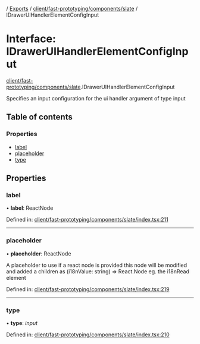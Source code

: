 [](../README.md) / [Exports](../modules.md) / [client/fast-prototyping/components/slate](../modules/client_fast_prototyping_components_slate.md) / IDrawerUIHandlerElementConfigInput

# Interface: IDrawerUIHandlerElementConfigInput

[client/fast-prototyping/components/slate](../modules/client_fast_prototyping_components_slate.md).IDrawerUIHandlerElementConfigInput

Specifies an input configuration for the ui handler argument
of type input

## Table of contents

### Properties

- [label](client_fast_prototyping_components_slate.idraweruihandlerelementconfiginput.md#label)
- [placeholder](client_fast_prototyping_components_slate.idraweruihandlerelementconfiginput.md#placeholder)
- [type](client_fast_prototyping_components_slate.idraweruihandlerelementconfiginput.md#type)

## Properties

### label

• **label**: ReactNode

Defined in: [client/fast-prototyping/components/slate/index.tsx:211](https://github.com/onzag/itemize/blob/0e9b128c/client/fast-prototyping/components/slate/index.tsx#L211)

___

### placeholder

• **placeholder**: ReactNode

A placeholder to use
if a react node is provided this node will be modified
and added a children as (i18nValue: string) => React.Node
eg. the i18nRead element

Defined in: [client/fast-prototyping/components/slate/index.tsx:219](https://github.com/onzag/itemize/blob/0e9b128c/client/fast-prototyping/components/slate/index.tsx#L219)

___

### type

• **type**: *input*

Defined in: [client/fast-prototyping/components/slate/index.tsx:210](https://github.com/onzag/itemize/blob/0e9b128c/client/fast-prototyping/components/slate/index.tsx#L210)
